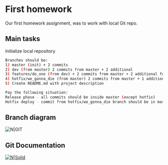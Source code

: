 # First homework   

Our first homework assignment, was to work with local Git repo.

##  Main tasks

Initialize local repository


```bash
Branches should be:
1) master (init) + 2 commits
2) dev (from master) 2 commits from master + 2 additional 
3) features/do_one (from dev) + 2 commits from master + 2 additional form dev + 1 additional
4) hotfix/we_gonna_die (from master) 2 commits from master + 1 additional
5) Create README.md with project description 

Pay the following situation:
Release phase - all commits should be inside master (except hotfix)
Hotfix deploy - commit from hotfix/we_gonna_die branch should be in master first, then in another branches too
```

##  Branch diagram

![N|GIT](http://images.vfl.ru/ii/1550085601/6a1eafaa/25379949.png)



## Git Documentation

[![N|Solid](https://git-scm.com/images/logo@2x.png)](https://git-scm.com/doc)
